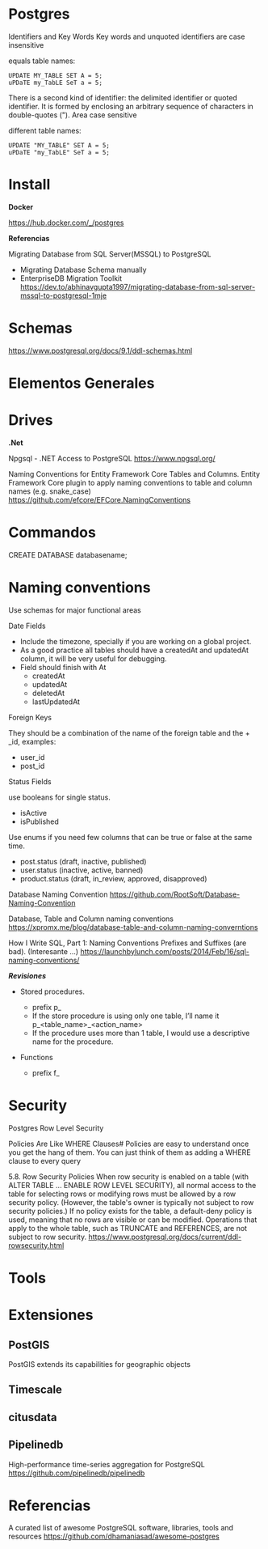 # Postgres


Identifiers and Key Words
Key words and unquoted identifiers are case insensitive

equals table names:

```
UPDATE MY_TABLE SET A = 5;
uPDaTE my_TabLE SeT a = 5;
```



There is a second kind of identifier: the delimited identifier or quoted identifier. It is formed by enclosing an arbitrary sequence of characters in double-quotes ("). Area case sensitive

different table names:

```
UPDATE "MY_TABLE" SET A = 5;
uPDaTE "my_TabLE" SeT a = 5;
```


# Install

**Docker**

https://hub.docker.com/_/postgres


**Referencias**

Migrating Database from SQL Server(MSSQL) to PostgreSQL 
- Migrating Database Schema manually 
- EnterpriseDB Migration Toolkit
https://dev.to/abhinavgupta1997/migrating-database-from-sql-server-mssql-to-postgresql-1mje


#  Schemas

https://www.postgresql.org/docs/9.1/ddl-schemas.html

# Elementos Generales


# Drives


**.Net**

Npgsql - .NET Access to PostgreSQL
https://www.npgsql.org/

Naming Conventions for Entity Framework Core Tables and Columns.
Entity Framework Core plugin to apply naming conventions to table and column names (e.g. snake_case) 
https://github.com/efcore/EFCore.NamingConventions

# Commandos

CREATE DATABASE databasename;

# Naming conventions


Use schemas for major functional areas


Date Fields

- Include the timezone, specially if you are working on a global project.
- As a good practice all  tables should have a createdAt and updatedAt column, it will be very useful for debugging. 
- Field should finish with At
  - createdAt
  - updatedAt
  - deletedAt
  - lastUpdatedAt
  
Foreign Keys

They should be a combination of the name of the foreign table and the + _id, examples:

- user_id
- post_id


Status Fields

use booleans for single status.
- isActive
- isPublished

Use enums if you need few columns that can be true or false at the same time.
- post.status (draft, inactive, published)
- user.status (inactive, active, banned)
- product.status (draft, in_review, approved, disapproved)
	
	
	
Database Naming Convention
https://github.com/RootSoft/Database-Naming-Convention

Database, Table and Column naming conventions
https://xpromx.me/blog/database-table-and-column-naming-converntions


How I Write SQL, Part 1: Naming Conventions
Prefixes and Suffixes (are bad). (Interesante ...)
https://launchbylunch.com/posts/2014/Feb/16/sql-naming-conventions/

***Revisiones***

- Stored procedures. 
  - prefix p_<name>
  - If the store procedure is using only one table, I’ll name it p_<table_name>_<action_name>
  - If the procedure uses more than 1 table, I would use a descriptive name for the procedure. 

- Functions
  - prefix f_<name>
 


# Security

Postgres Row Level Security

Policies Are Like WHERE Clauses#
Policies are easy to understand once you get the hang of them. You can just think of them as adding a WHERE clause to every query

5.8. Row Security Policies
When row security is enabled on a table (with ALTER TABLE ... ENABLE ROW LEVEL SECURITY), all normal access to the table for selecting rows or modifying rows must be allowed by a row security policy. (However, the table's owner is typically not subject to row security policies.) If no policy exists for the table, a default-deny policy is used, meaning that no rows are visible or can be modified. Operations that apply to the whole table, such as TRUNCATE and REFERENCES, are not subject to row security.
https://www.postgresql.org/docs/current/ddl-rowsecurity.html


# Tools

# Extensiones

## PostGIS


PostGIS extends its capabilities for geographic objects

## Timescale

## citusdata

## Pipelinedb

High-performance time-series aggregation for PostgreSQL 
https://github.com/pipelinedb/pipelinedb
 
# Referencias


A curated list of awesome PostgreSQL software, libraries, tools and resources
https://github.com/dhamaniasad/awesome-postgres
